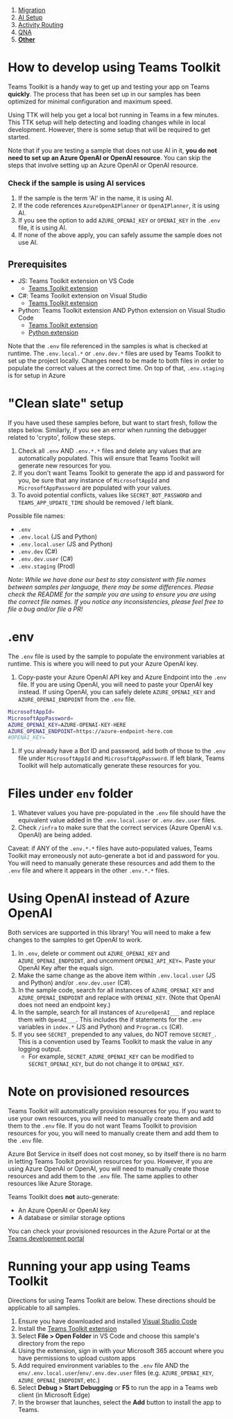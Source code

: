 1. [Migration](./00.MIGRATION.md)
2. [AI Setup](./01.AI-SETUP.md)
3. [Activity Routing](./02.ACTIVITY-ROUTING.md)
4. [QNA](./03.QNA.md)
5. [**Other**](../OTHER/TEAMS-TOOLKIT.md)

# How to develop using Teams Toolkit

Teams Toolkit is a handy way to get up and testing your app on Teams **quickly**. The process that has been set up in our samples has been optimized for minimal configuration and maximum speed.

Using TTK will help you get a local bot running in Teams in a few minutes. This TTK setup will help detecting and loading changes while in local development. However, there is some setup that will be required to get started.

Note that if you are testing a sample that does not use AI in it, **you do not need to set up an Azure OpenAI or OpenAI resource**. You can skip the steps that involve setting up an Azure OpenAI or OpenAI resource.

### Check if the sample is using AI services

1. If the sample is the term 'AI' in the name, it is using AI.
1. If the code references `AzureOpenAIPlanner` or `OpenAIPlanner`, it is using AI.
1. If you see the option to add `AZURE_OPENAI_KEY` or `OPENAI_KEY` in the `.env` file, it is using AI.
1. If none of the above apply, you can safely assume the sample does not use AI.

## Prerequisites

- JS: Teams Toolkit extension on VS Code
  - [Teams Toolkit extension](https://marketplace.visualstudio.com/items?itemName=TeamsDevApp.ms-teams-vscode-extension)
- C#: Teams Toolkit extension on Visual Studio
  - [Teams Toolkit extension](https://marketplace.visualstudio.com/items?itemName=TeamsDevApp.ms-teams-vscode-extension)
- Python: Teams Toolkit extension AND Python extension on Visual Studio Code
  - [Teams Toolkit extension](https://marketplace.visualstudio.com/items?itemName=TeamsDevApp.ms-teams-vscode-extension)
  - [Python extension](https://marketplace.visualstudio.com/items?itemName=ms-python.python)

Note that the `.env` file referenced in the samples is what is checked at runtime. The `.env.local.*` or `.env.dev.*` files are used by Teams Toolkit to set up the project locally. Changes need to be made to both files in order to populate the correct values at the correct time. On top of that, `.env.staging` is for setup in Azure

# "Clean slate" setup

If you have used these samples before, but want to start fresh, follow the steps below. Similarly, if you see an error when running the debugger related to 'crypto', follow these steps.

1. Check all `.env` AND `.env.*.*` files and delete any values that are automatically populated. This will ensure that Teams Toolkit will generate new resources for you.
1. If you don't want Teams Toolkit to generate the app id and password for you, be sure that any instance of `MicrosoftAppId` and `MicrosoftAppPassword` are populated with your values.
1. To avoid potential conflicts, values like `SECRET_BOT_PASSWORD` and `TEAMS_APP_UPDATE_TIME` should be removed / left blank.

Possible file names:

- `.env`
- `.env.local` (JS and Python)
- `.env.local.user` (JS and Python)
- `.env.dev` (C#)
- `.env.dev.user` (C#)
- `.env.staging` (Prod)

_Note: While we have done our best to stay consistent with file names between samples per language, there may be some differences. Please check the README for the sample you are using to ensure you are using the correct file names. If you notice any inconsistencies, please feel free to file a bug and/or file a PR!_

# .env

The `.env` file is used by the sample to populate the environment variables at runtime. This is where you will need to put your Azure OpenAI key.

1. Copy-paste your Azure OpenAI API key and Azure Endpoint into the `.env` file. If you are using OpenAI, you will need to paste your OpenAI key instead. If using OpenAI, you can safely delete `AZURE_OPENAI_KEY` and `AZURE_OPENAI_ENDPOINT` from the `.env` file.

```bash
MicrosoftAppId=
MicrosoftAppPassword=
AZURE_OPENAI_KEY=AZURE-OPENAI-KEY-HERE
AZURE_OPENAI_ENDPOINT=https://azure-endpoint-here.com
#OPENAI_KEY=
```

1. If you already have a Bot ID and password, add both of those to the `.env` file under `MicrosoftAppId` and `MicrosoftAppPassword`. If left blank, Teams Toolkit will help automatically generate these resources for you.

# Files under `env` folder

1. Whatever values you have pre-populated in the `.env` file should have the equivalent value added in the `.env.local.user` or `.env.dev.user` files.
1. Check `/infra` to make sure that the correct services (Azure OpenAI v.s. OpenAI) are being added.

Caveat: if ANY of the `.env.*.*` files have auto-populated values, Teams Toolkit may erroneously not auto-generate a bot id and password for you. You will need to manually generate these resources and add them to the `.env` file and where it appears in the other `.env.*.*` files.

# Using OpenAI instead of Azure OpenAI

Both services are supported in this library! You will need to make a few changes to the samples to get OpenAI to work.

1. In `.env`, delete or comment out `AZURE_OPENAI_KEY` and `AZURE_OPENAI_ENDPOINT`, and uncomment `OPENAI_API_KEY=`. Paste your OpenAI Key after the equals sign.
1. Make the same change as the above item within `.env.local.user` (JS and Python) and/or `.env.dev.user` (C#).
1. In the sample code, search for all instances of `AZURE_OPENAI_KEY` and `AZURE_OPENAI_ENDPOINT` and replace with `OPENAI_KEY`. (Note that OpenAI does not need an endpoint key.)
1. In the sample, search for all instances of `AzureOpenAI___` and replace them with `OpenAI___`. This includes the if statements for the `.env` variables in `index.*` (JS and Python) and `Program.cs` (C#).
1. If you see `SECRET_` prepended to any values, do NOT remove `SECRET_`. This is a convention used by Teams Toolkit to mask the value in any logging output.
   - For example, `SECRET_AZURE_OPENAI_KEY` can be modified to `SECRET_OPENAI_KEY`, but do not change it to `OPENAI_KEY`.

# Note on provisioned resources

Teams Toolkit will automatically provision resources for you. If you want to use your own resources, you will need to manually create them and add them to the `.env` file. If you do not want Teams Toolkit to provision resources for you, you will need to manually create them and add them to the `.env` file.

Azure Bot Service in itself does not cost money, so by itself there is no harm in letting Teams Toolkit provision resources for you. However, if you are using Azure OpenAI or OpenAI, you will need to manually create those resources and add them to the `.env` file. The same applies to other resources like Azure Storage.

Teams Toolkit does **not** auto-generate:

- An Azure OpenAI or OpenAI key
- A database or similar storage options

You can check your provisioned resources in the Azure Portal or at the [Teams development portal](https://dev.teams.microsoft.com)

# Running your app using Teams Toolkit

Directions for using Teams Toolkit are below. These directions should be applicable to all samples.

1. Ensure you have downloaded and installed [Visual Studio Code](https://code.visualstudio.com/docs/setup/setup-overview)
1. Install the [Teams Toolkit extension](https://marketplace.visualstudio.com/items?itemName=TeamsDevApp.ms-teams-vscode-extension)
1. Select **File > Open Folder** in VS Code and choose this sample's directory from the repo
1. Using the extension, sign in with your Microsoft 365 account where you have permissions to upload custom apps
1. Add required environment variables to the `.env` file AND the `env/.env.local.user`/`env/.env.dev.user` files (e.g. `AZURE_OPENAI_KEY`, `AZURE_OPENAI_ENDPOINT`, etc.)
1. Select **Debug > Start Debugging** or **F5** to run the app in a Teams web client (in Microsoft Edge)
1. In the browser that launches, select the **Add** button to install the app to Teams.
